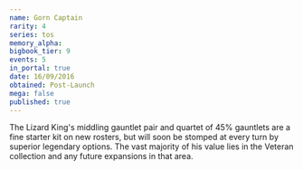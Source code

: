 ```yaml
---
name: Gorn Captain
rarity: 4
series: tos
memory_alpha:
bigbook_tier: 9
events: 5
in_portal: true
date: 16/09/2016
obtained: Post-Launch
mega: false
published: true
---
```


The Lizard King's middling gauntlet pair and quartet of 45% gauntlets are a fine starter kit on new rosters, but will soon be stomped at every turn by superior legendary options. The vast majority of his value lies in the Veteran collection and any future expansions in that area.
